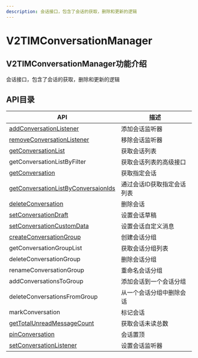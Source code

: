 ```yaml
---
description: 会话接口，包含了会话的获取，删除和更新的逻辑
---
```


# V2TIMConversationManager

## V2TIMConversationManager功能介绍

会话接口，包含了会话的获取，删除和更新的逻辑

## API目录

| API                                                                           | 描述             |
| ----------------------------------------------------------------------------- | -------------- |
| [addConversationListener](addconversationlistener.md)                         | 添加会话监听器        |
| [removeConversationListener](removeconversationlistener.md)                   | 移除会话监听器        |
| [getConversationList](getconversationlist.md)                                 | 获取会话列表         |
| getConversationListByFilter                                                   | 获取会话列表的高级接口    |
| [getConversation](getconversation.md)                                         | 获取指定会话         |
| [getConversationListByConversaionIds](getconversationlistbyconversaionids.md) | 通过会话ID获取指定会话列表 |
| [deleteConversation](deleteconversation.md)                                   | 删除会话           |
| [setConversationDraft](setconversationdraft.md)                               | 设置会话草稿         |
| [setConversationCustomData](setconversationcustomdata.md)                     | 设置会话自定义消息      |
| [createConversationGroup](createconversationgroup.md)                         | 创建会话分组         |
| getConversationGroupList                                                      | 获取会话分组列表       |
| deleteConversationGroup                                                       | 删除会话分组         |
| renameConversationGroup                                                       | 重命名会话分组        |
| addConversationsToGroup                                                       | 添加会话到一个会话分组    |
| deleteConversationsFromGroup                                                  | 从一个会话分组中删除会话   |
| markConversation                                                              | 标记会话           |
| [getTotalUnreadMessageCount](gettotalunreadmessagecount.md)                   | 获取会话未读总数       |
| [pinConversation](pinconversation.md)                                         | 会话置顶           |
| [setConversationListener](setconversationlistener.md)                         | 设置会话监听器        |
